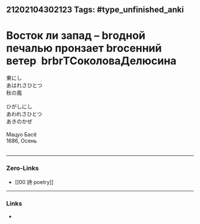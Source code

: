 21202104302123
Tags: #type_unfinished_anki 
---
# Восток ли запад – brодной печалью пронзает brосенний ветер  brbrТСоколоваДелюсина

東にし                    <br>あはれさひとつ      <br>秋の風                       <br><br>ひがしにし<br>あわれさひとつ<br>あきのかぜ<br><br>Мацуо Басё<br>1686, Осень<br><br>

---
### Zero-Links
- [[00 詩 poetry]]
---
### Links
-